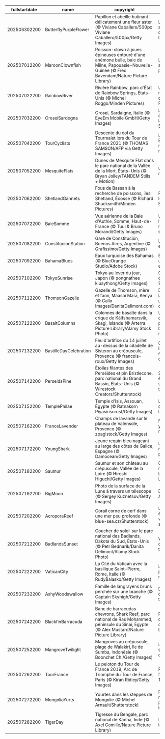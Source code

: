 |fullstartdate|name|copyright|title|image|
|--|--|--|--|--|
202506302200|ButterflyPurpleFlower|Papillon et abeille butinant délicatement une fleur aster (© Viviane Caballero/500px Viviane Caballero/500px/Getty Images)|Les sentinelles de la biodiversité|![](/fr-FR/2025/07/202506302200ButterflyPurpleFlower.jpg)|
202507012200|MaroonClownfish|Poisson-clown à joues épineuses entouré d'une anémone bulle, baie de Milne, Papouasie-Nouvelle-Guinée (© Fred Bavendam/Nature Picture Library)|Le gardien aux joues piquantes|![](/fr-FR/2025/07/202507012200MaroonClownfish.jpg)|
202507022200|RainbowRiver|Rivière Rainbow, parc d'État de Rainbow Springs, États-Unis (© Michel Roggo/Minden Pictures)|Un joyau naturel au cœur de la Floride|![](/fr-FR/2025/07/202507022200RainbowRiver.jpg)|
202507032200|OroseiSardegna|Orosei, Sardaigne, Italie (© EyeEm Mobile GmbH/Getty Images)|La perle cachée de la Sardaigne|![](/fr-FR/2025/07/202507032200OroseiSardegna.jpg)|
202507042200|TourCyclists|Descente du col du Tourmalet lors du Tour de France 2021 (© THOMAS SAMSON/AFP via Getty Images)|La Grande Boucle reprend la route !|![](/fr-FR/2025/07/202507042200TourCyclists.jpg)|
202507052200|MesquiteFlats|Dunes de Mesquite Flat dans le parc national de la Vallée de la Mort, États-Unis (© Bryan Jolley/TANDEM Stills + Motion)|Un parc « mortel » !|![](/fr-FR/2025/07/202507052200MesquiteFlats.jpg)|
202507062200|ShetlandGannets|Fous de Bassan à la recherche de poissons, îles Shetland, Écosse (© Richard Shucksmith/Minden Pictures)|Pas si fou, le fou de Bassan !|![](/fr-FR/2025/07/202507062200ShetlandGannets.jpg)|
202507072200|BaieSomme|Vue aérienne de la Baie d'Authie, Somme, Haut-de-France (© Tuul & Bruno Morandi/Getty Images)|Une baie à l’écoute du monde sauvage|![](/fr-FR/2025/07/202507072200BaieSomme.jpg)|
202507082200|ConstitucionStation|Gare de Constitución, Buenos Aires, Argentine (© Grafissimo/Getty Images)|L’Argentine en fête|![](/fr-FR/2025/07/202507082200ConstitucionStation.jpg)|
202507092200|BahamaBlues|Eaux turquoise des Bahamas (© BlueOrange Studio/Adobe Stock)|Bahamas, une nation en fête|![](/fr-FR/2025/07/202507092200BahamaBlues.jpg)|
202507102200|TokyoSunrise|Tokyo au lever du jour, Japon (© pongnathee kluaythong/Getty Images)|Croissance ou équilibre ?|![](/fr-FR/2025/07/202507102200TokyoSunrise.jpg)|
202507112200|ThomsonGazelle|Gazelle de Thomson, mère et faon, Maasai Mara, Kenya (© Gallo Images/DanitaDelimont.com)|Dans l’or de la savane, une vie commence|![](/fr-FR/2025/07/202507112200ThomsonGazelle.jpg)|
202507122200|BasaltColumns|Colonnes de basalte dans la crique de Kálfshamarsvík, Skagi, Islande (© Arterra Picture Library/Alamy Stock Photo)|Un chef-d’œuvre de pierre au bout du monde|![](/fr-FR/2025/07/202507122200BasaltColumns.jpg)|
202507132200|BastilleDayCelebration|Feu d'artifice du 14 juillet au-dessus de la citadelle de Sisteron au crépuscule, Provence (© francois-roux/Getty Images)|Quand la liberté éclaire le ciel|![](/fr-FR/2025/07/202507132200BastilleDayCelebration.jpg)|
202507142200|PerseidsPine|Étoiles filantes des Perséides et pin Bristlecone, parc national du Grand Bassin, États-Unis (© Wirestock Creators/Shutterstock)|Sous les étoiles, le silence du temps|![](/fr-FR/2025/07/202507142200PerseidsPine.jpg)|
202507152200|TemplePhilae|Temple d'Isis, Assouan, Égypte (© Ratnakorn Piyasirisorost/Getty Images)|Le souffle d’Isis au bord du Nil|![](/fr-FR/2025/07/202507152200TemplePhilae.jpg)|
202507162200|FranceLavender|Champs de lavande sur le plateau de Valensole, Provence (© zpagistock/Getty Images)|Fermez les yeux… et respirez|![](/fr-FR/2025/07/202507162200FranceLavender.jpg)|
202507172200|YoungShark|Jeune requin bleu nageant au large des côtes de Galice, Espagne (© Damocean/Getty Images)|Un petit requin en péril|![](/fr-FR/2025/07/202507172200YoungShark.jpg)|
202507182200|Saumur|Saumur et son château au crépuscule, Vallée de la Loire (© Hiroshi Higuchi/Getty Images)|Crépuscule royal sur les bords de Loire|![](/fr-FR/2025/07/202507182200Saumur.jpg)|
202507192200|BigMoon|Photo de la surface de la Lune à travers un télescope (© Sergey Kuznetsov/Getty Images)|De la Terre à la Lune|![](/fr-FR/2025/07/202507192200BigMoon.jpg)|
202507202200|AcroporaReef|Corail corne de cerf dans une mer peu profonde (© blue-sea.cz/Shutterstock)|Un écosystème vital en sursis|![](/fr-FR/2025/07/202507202200AcroporaReef.jpg)|
202507212200|BadlandsSunset|Coucher de soleil sur le parc national des Badlands, Dakota du Sud, États-Unis (© Petr Bednarik/Danita Delimont/Alamy Stock Photo)|Voyage au cœur du temps|![](/fr-FR/2025/07/202507212200BadlandsSunset.jpg)|
202507222200|VaticanCity|La Cité du Vatican avec la basilique Saint-Pierre, Rome, Italie (© RudyBalasko/Getty Images)|Le plus petit État du monde|![](/fr-FR/2025/07/202507222200VaticanCity.jpg)|
202507232200|AshyWoodswallow|Famille de langrayens bruns perchée sur une branche (© Captain Skyhigh/Getty Images)|Des liens qui durent toute la vie !|![](/fr-FR/2025/07/202507232200AshyWoodswallow.jpg)|
202507242200|BlackfinBarracuda|Banc de barracudas chevrons, Shark Reef, parc national de Ras Mohammed, péninsule du Sinaï, Égypte (© Alex Mustard/Nature Picture Library)|Plus d’appétit qu’un barracuda|![](/fr-FR/2025/07/202507242200BlackfinBarracuda.jpg)|
202507252200|MangroveTwilight|Mangroves au crépuscule, plage de Walakiri, île de Sumba, Indonésie (© Boonchet Ch./Getty Images)|Les sentinelles des marées|![](/fr-FR/2025/07/202507252200MangroveTwilight.jpg)|
202507262200|TourFrance|Le peloton du Tour de France 2019, Arc de Triomphe du Tour de France, Paris (© Kiran Ridley/Getty Images)|Paris, point final du Tour|![](/fr-FR/2025/07/202507262200TourFrance.jpg)|
202507272200|MongoliaYurts|Yourtes dans les steppes de Mongolie (© Michel Arnault/Shutterstock)|Protéger la nature, préserver les cultures|![](/fr-FR/2025/07/202507272200MongoliaYurts.jpg)|
202507282200|TigerDay|Tigresse du Bengale, parc national de Kanha, Inde (© Axel Gomille/Nature Picture Library)|La Reine de la jungle|![](/fr-FR/2025/07/202507282200TigerDay.jpg)|
